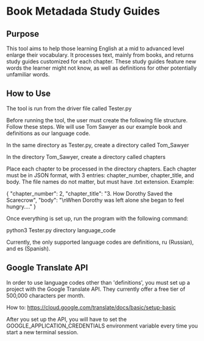 # Book Metadada Study Guides

## Purpose
This tool aims to help those learning English at a mid to advanced level enlarge their vocabulary. It processes text, mainly from books, and returns study guides customized for each chapter. These study guides feature new words the learner might not know, as well as definitions for other potentially unfamiliar words.

## How to Use
The tool is run from the driver file called <addr>Tester.py</addr>

Before running the tool, the user must create the following file structure. Follow these steps. We will use Tom Sawyer as our example book and definitions as our language code.

In the same directory as Tester.py, create a directory called Tom_Sawyer

In the directory Tom_Sawyer, create a directory called chapters

Place each chapter to be processed in the directory chapters. Each chapter must be in JSON format, with 3 entries: chapter_number, chapter_title, and body. The file names do not matter, but must have .txt extension. Example:

{
    "chapter_number": 2,
    "chapter_title": "3. How Dorothy Saved the Scarecrow",
    "body": "\nWhen Dorothy was left alone she began to feel hungry...."
}

Once everything is set up, run the program with the following command:

python3 Tester.py directory language_code

Currently, the only supported language codes are definitions, ru (Russian), and es (Spanish).

## Google Translate API
In order to use language codes other than 'definitions', you must set up a project with the Google Translate API. They currently offer a free tier of 500,000 characters per month.

How to: https://cloud.google.com/translate/docs/basic/setup-basic

After you set up the API, you will have to set the GOOGLE_APPLICATION_CREDENTIALS environment variable every time you start a new terminal session.
